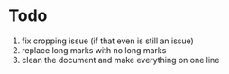 # Todo

1. fix cropping issue (if that even is still an issue)
2. replace long marks with no long marks
3. clean the document and make everything on one line
